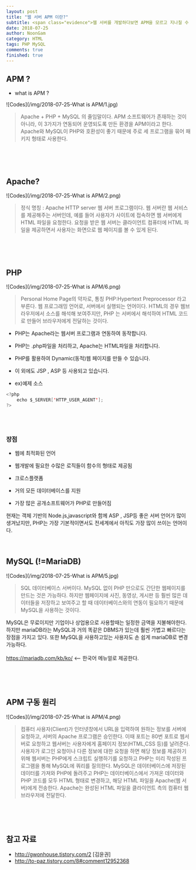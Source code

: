 ```yaml
---
layout: post
title: "웹 서버 APM 이란?"
subtitle: <span class="evidence">웹 서버를 개발하다보면 APM을 모르고 지나칠 수 없다.</span>
date: 2018-07-25
author: NoonGam
category: HTML
tags: PHP MySQL
comments: true
finished: true
---
```




## APM ?

- what is APM ? <br>

![Codes](/img/2018-07-25-What is APM/1.jpg)
> Apache + PHP + MySQL 의 줄임말이다. APM 소프트웨어가 존재하는 것이 아니라, 이 3가지가 연동되어 운영되도록 만든 환경을 APM이라고 한다. Apache와 MySQL이 PHP와 호환성이 좋기 때문에 주로 세 프로그램을 묶어 패키지 형태로 사용한다.


<br><br><br>

## Apache?

![Codes](/img/2018-07-25-What is APM/2.png)
> 정식 명칭 : Apache HTTP server
웹 서버 프로그램이다. 웹 서버란 웹 서비스를 제공해주는 서버인데, 예를 들어 사용자가 사이트에 접속하면 웹 서버에게 HTML 파일을 요청한다. 요청을 받은 웹 서버는 클라이언트 컴퓨터에 HTML 파일을 제공하면서 사용자는 화면으로 웹 페이지를 볼 수 있게 된다.

<br><br><br>

## PHP

![Codes](/img/2018-07-25-What is APM/6.png)

> Personal Home Page의 약자로, 통칭 PHP:Hypertext Preprocessor 라고 부른다.
웹 프로그래밍 언어로, 서버에서 실행되는 언어이다. HTML의 경우 웹브라우저에서 소스를 해석해 보여주지만, PHP 는 서버에서 해석하여 HTML 코드로 만들어 브라우저에게 전달하는 것이다.

- PHP는 Apache라는 웹서버 프로그램과 연동하여 동작합니다.

- PHP는 .php파일을 처리하고, Apache는 HTML파일을 처리합니다.

- PHP를 활용하여 Dynamic(동적)웹 페이지를 만들 수 있습니다.

- 이 외에도 JSP , ASP 등 사용되고 있습니다.

- ex)예제 소스
```java
<?php
    echo $_SERVER['HTTP_USER_AGENT'];
?>
```
<br><br>

### 장점

- 웹에 최적화된 언어

- 웹개발에 필요한 수많은 로직들이 함수의 형태로 제공됨

- 크로스플랫폼

- 거의 모든 데이터베이스를 지원

- 가장 많은 공개소프트웨어가 PHP로 만들어짐


현재는 객체 기반의 Node.js,javascript와 함께 ASP , JSP등 좋은 서버 언어가 많이 생겨났지만, PHP는 가장 기본적이면서도 전세계에서 아직도 가장 많이 쓰이는 언어이다.
<br><br><br>

## MySQL (!=MariaDB)

![Codes](/img/2018-07-25-What is APM/5.jpg)

> SQL 데이터베이스 서버이다. MySQL 없이 PHP 만으로도 간단한 웹페이지를 만드는 것은 가능하다. 하지만 웹페이지에 사진, 동영상, 게시판 등 훨씬 많은 데이터들을 저장하고 보여주고 할 때 데이터베이스와의 연동이 필요하기 때문에 MySQL을 사용하는 것이다.

MySQL은 무료이지만 기업이나 상업용으로 사용할때는 일정한 금액을 지불해야한다. 하지만 mariaDB라는 MySQL과 거의 똑같은 DBMS가 있는데 훨씬 가볍고 빠르다는 장점을 가지고 있다. 또한 MySQL을 사용하고있는 사용자도 손 쉽게 mariaDB로 변경 가능하다.<br><br>
https://mariadb.com/kb/ko/ <-- <a>한국어 메뉴얼로 제공한다.</a>

<br><br><br>

## APM 구동 원리

![Codes](/img/2018-07-25-What is APM/4.png)

> 컴퓨터 사용자(Client)가 인터넷창에서 URL을 입력하여 원하는 정보를 서버에 요청하고, 서버의 Apache 프로그램은 승인한다. 이때 포트는 80번 포트로 웹서버로 요청하고 웹서버는 사용자에게 홈페이지 정보(HTML,CSS 등)를 날려준다.
사용자가 로그인 요청이나 다른 정보에 대한 요청을 하면 해당 정보를 제공하기 위해 웹서버는 PHP에게 스크립트 실행하기를 요청하고 PHP는 미리 작성된 프로그램을 통해 MySQL에 쿼리를 질의한다.
MySQL은 데이터베이스에 저장된 데이터를 가져와 PHP에 돌려주고 PHP는 데이터베이스에서 가져온 데이터와 PHP 코드를 모두 HTML 형태로 변경하고, 해당 HTML 파일을 Apache(웹 서버)에게 전송한다.
Apache는 완성된 HTML 파일을 클라이언트 측의 컴퓨터 웹 브라우저에 전달한다.

<br><br><br>

## 참고 자료

- http://gwonhouse.tistory.com/2 [김윤권]
- http://to-paz.tistory.com/8#comment12952368
